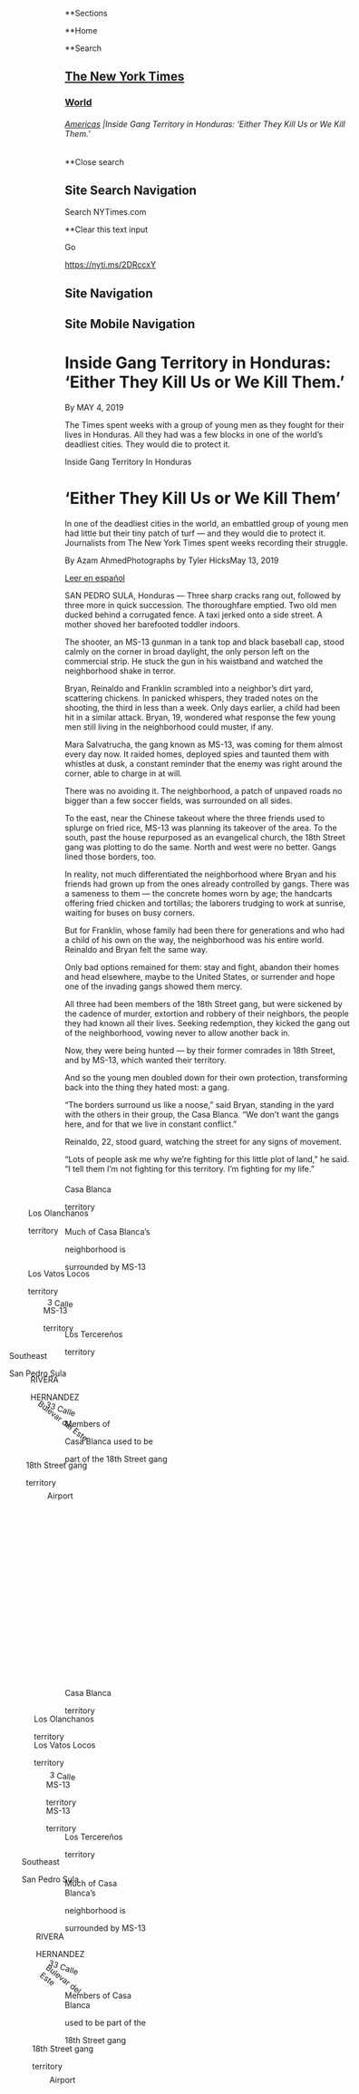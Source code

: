 <div id="suggestions" class="suggestions messenger nocontent robots-nocontent" style="display:none;">

<div class="message-bed">

<div class="message-container last-message-container">

<div class="message">

<span class="message-content"> **<span class="message-title">NYTimes.com
no longer supports Internet Explorer 9 or earlier. Please upgrade your
browser.</span> [LEARN MORE
»](http://www.nytimes.com/content/help/site/ie9-support.html)
</span>

</div>

</div>

</div>

</div>

<div id="shell" class="shell">

<div class="container">

<div class="quick-navigation button-group">

**<span class="button-text">Sections</span>

**<span class="button-text">Home</span>

**<span class="button-text">Search</span>

</div>

<div class="branding">

## [<span class="visually-hidden">The New York Times</span>](http://www.nytimes.com/)

### <span class="label-text"> [World](/section/world) </span>

</div>

<div class="story-meta">

###### <span class="kicker-label"> [Americas](/section/world/americas) </span> <span class="pipe">|</span>Inside Gang Territory in Honduras: ‘Either They Kill Us or We Kill Them.’

</div>

<div class="user-tools">

<div id="sharetools-masthead" class="sharetools theme-classic sharetools-masthead" data-aria-label="tools" data-role="group" data-shares="facebook,twitter,email,show-all,save" data-url="https://www.nytimes.com/interactive/2019/05/04/world/americas/honduras-gang-violence.html" data-title="Inside Gang Territory in Honduras: ‘Either They Kill Us or We Kill Them.’" data-author="By" data-media="https://static01.nyt.com/images/icons/t_logo_291_black.png" data-description="The Times spent weeks with a group of young men as they fought for their lives in Honduras. All they had was a few blocks in one of the world’s deadliest cities. They would die to protect it." data-publish-date="May 4, 2019">

<div class="ad sharetools-inline-article-ad hidden nocontent robots-nocontent">

</div>

</div>

<div class="user-tools-button-group button-group">

</div>

</div>

</div>

<div class="search-flyout-panel flyout-panel">

**<span class="visually-hidden">Close search</span>

## Site Search Navigation

<div class="control">

<div class="label-container visually-hidden">

Search NYTimes.com

</div>

<div class="field-container">

**<span id="clear-search-input" class="visually-hidden">Clear this text
input</span>

<div class="auto-suggest" style="display: none;">

</div>

Go

</div>

</div>

</div>

<div id="notification-modals" class="notification-modals">

</div>

<span class="story-short-url"><https://nyti.ms/2DRccxY></span>

## Site Navigation

## Site Mobile Navigation

<div id="page" class="page">

<div id="main" class="main" data-role="main">

<div class="story-meta">

# Inside Gang Territory in Honduras: ‘Either They Kill Us or We Kill Them.’

<div class="story-meta-footer interactive-meta-footer">

<div class="interactive-byline">

<span class="byline last-byline">By</span> MAY 4, 2019

</div>

<span class="summary-text">The Times spent weeks with a group of young
men as they fought for their lives in Honduras. All they had was a few
blocks in one of the world’s deadliest cities. They would die to protect
it.</span>

</div>

</div>

<div id="honduras-gang-violence" class="interactive-graphic">

<div class="rad-article" data-slug="04honduras-gangs">

<div class="g-topper" style="background-image: url(https://static01.nyt.com/images/2019/04/22/world/honduras/honduras-superJumbo.jpg);">

<div class="g-topper-meta">

<div class="g-topper-kicker balance-text">

Inside Gang Territory In Honduras

</div>

# ‘Either They Kill Us or We Kill Them’

</div>

</div>

<div class="g-cliff">

<div class="g-cliff-summary">

In one of the deadliest cities in the world, an embattled group of young
men had little but their tiny patch of turf — and they would die to
protect it. Journalists from The New York Times spent weeks recording
their struggle.

</div>

<div class="g-cliff-meta">

<span>By Azam Ahmed</span><span>Photographs by Tyler
Hicks</span><span>May 13, 2019</span>

</div>

<div class="g-cliff-line">

</div>

<div class="g-cliff-meta">

[Leer en
español](https://www.nytimes.com/es/2019/05/04/honduras-mara-salvatrucha-violencia/)

</div>

</div>

<div class="rad-story-body">

SAN PEDRO SULA, Honduras — Three sharp cracks rang out, followed by
three more in quick succession. The thoroughfare emptied. Two old men
ducked behind a corrugated fence. A taxi jerked onto a side street. A
mother shoved her barefooted toddler indoors.

The shooter, an MS-13 gunman in a tank top and black baseball cap, stood
calmly on the corner in broad daylight, the only person left on the
commercial strip. He stuck the gun in his waistband and watched the
neighborhood shake in terror.

Bryan, Reinaldo and Franklin scrambled into a neighbor’s dirt yard,
scattering chickens. In panicked whispers, they traded notes on the
shooting, the third in less than a week. Only days earlier, a child had
been hit in a similar attack. Bryan, 19, wondered what response the few
young men still living in the neighborhood could muster, if any.

Mara Salvatrucha, the gang known as MS-13, was coming for them almost
every day now. It raided homes, deployed spies and taunted them with
whistles at dusk, a constant reminder that the enemy was right around
the corner, able to charge in at will.

There was no avoiding it. The neighborhood, a patch of unpaved roads no
bigger than a few soccer fields, was surrounded on all sides.

To the east, near the Chinese takeout where the three friends used to
splurge on fried rice, MS-13 was planning its takeover of the area. To
the south, past the house repurposed as an evangelical church, the 18th
Street gang was plotting to do the same. North and west were no better.
Gangs lined those borders, too.

In reality, not much differentiated the neighborhood where Bryan and his
friends had grown up from the ones already controlled by gangs. There
was a sameness to them — the concrete homes worn by age; the handcarts
offering fried chicken and tortillas; the laborers trudging to work at
sunrise, waiting for buses on busy corners.

But for Franklin, whose family had been there for generations and who
had a child of his own on the way, the neighborhood was his entire
world. Reinaldo and Bryan felt the same way.

Only bad options remained for them: stay and fight, abandon their homes
and head elsewhere, maybe to the United States, or surrender and hope
one of the invading gangs showed them mercy.

All three had been members of the 18th Street gang, but were sickened by
the cadence of murder, extortion and robbery of their neighbors, the
people they had known all their lives. Seeking redemption, they kicked
the gang out of the neighborhood, vowing never to allow another back in.

Now, they were being hunted — by their former comrades in 18th Street,
and by MS-13, which wanted their territory.

And so the young men doubled down for their own protection, transforming
back into the thing they hated most: a gang.

“The borders surround us like a noose,” said Bryan, standing in the yard
with the others in their group, the Casa Blanca. “We don’t want the
gangs here, and for that we live in constant conflict.”

Reinaldo, 22, stood guard, watching the street for any signs of
movement.

“Lots of people ask me why we’re fighting for this little plot of land,”
he said. “I tell them I’m not fighting for this territory. I’m fighting
for my
life.”

<div id="interactive-honduras-gangs-map" class="rad-interactive full_bleed" data-id="100000006490671" data-slug="honduras-gangs-map">

<div class="rad-interactive-wrapper">

<div id="g-sps-gangs-box" class="ai2html ai2html-box-v5">

<div id="g-sps-gangs-1400" class="g-artboard" style="padding: 0 0 59% 0;" data-aspect-ratio="1.695" data-min-width="1070">

![](data:image/gif;base64,R0lGODlhCgAKAIAAAB8fHwAAACH5BAEAAAAALAAAAAAKAAoAAAIIhI+py+0PYysAOw==)

<div id="g-ai0-1" class="g-shadowed g-aiAbs g-aiPointText" style="top:8.0344%;margin-top:-19.4px;left:66.8108%;width:108px;">

Casa
Blanca

territory

</div>

<div id="g-ai0-2" class="g-shadowed g-aiAbs g-aiPointText" style="top:14.5768%;margin-top:-19.4px;left:38.9065%;margin-left:-64.5px;width:129px;">

Los
Olanchanos

territory

</div>

<div id="g-ai0-3" class="g-shadowed g-aiAbs g-aiPointText" style="top:23.8504%;margin-top:-29px;left:84.5751%;width:173px;">

Much of Casa Blanca’s

neighborhood is

surrounded by
MS-13

</div>

<div id="g-ai0-4" class="g-shadowed g-aiAbs g-aiPointText" style="top:27.5308%;margin-top:-19.4px;left:51.6591%;margin-left:-65px;width:130px;">

Los Vatos
Locos

territory

</div>

<div id="g-ai0-5" class="g-shadowed g-aiAbs g-aiPointText" style="transform: matrix(0.995,0.0996,-0.0996,0.995,0,0);transform-origin: 50% 55.7039409552987%;-webkit-transform: matrix(0.995,0.0996,-0.0996,0.995,0,0);-webkit-transform-origin: 50% 55.7039409552987%;-ms-transform: matrix(0.995,0.0996,-0.0996,0.995,0,0);-ms-transform-origin: 50% 55.7039409552987%;top:31.6908%;margin-top:-8.8px;left:44.9197%;margin-left:-31px;width:62px;">

3
Calle

</div>

<div id="g-ai0-6" class="g-shadowed g-aiAbs g-aiPointText" style="top:39.3952%;margin-top:-19.4px;left:43.031%;margin-left:-38px;width:76px;">

MS-13

territory

</div>

<div id="g-ai0-7" class="g-shadowed g-aiAbs g-aiPointText" style="top:41.2111%;margin-top:-19.4px;right:69.57%;width:123px;">

Los
Tercereños

territory

</div>

<div id="g-ai0-8" class="g-shadowed g-aiAbs g-aiPointText" style="top:48.23%;margin-top:-24.4px;left:8.0986%;margin-left:-98px;width:196px;">

Southeast

San Pedro
Sula

</div>

<div id="g-ai0-9" class="g-shadowed g-aiAbs g-aiPointText" style="top:56.9496%;margin-top:-19.4px;left:38.7499%;margin-left:-60.5px;width:121px;">

RIVERA

HERNANDEZ

</div>

<div id="g-ai0-10" class="g-shadowed g-aiAbs g-aiPointText" style="transform: matrix(0.9484,0.3172,-0.3172,0.9484,0,0);transform-origin: 50% 55.7039409552987%;-webkit-transform: matrix(0.9484,0.3172,-0.3172,0.9484,0,0);-webkit-transform-origin: 50% 55.7039409552987%;-ms-transform: matrix(0.9484,0.3172,-0.3172,0.9484,0,0);-ms-transform-origin: 50% 55.7039409552987%;top:63.8942%;margin-top:-8.8px;left:14.8866%;margin-left:-35px;width:70px;">

33
Calle

</div>

<div id="g-ai0-11" class="g-shadowed g-aiAbs g-aiPointText" style="transform: matrix(0.7916,0.611,-0.611,0.7916,0,0);transform-origin: 50% 55.7039409552987%;-webkit-transform: matrix(0.7916,0.611,-0.611,0.7916,0,0);-webkit-transform-origin: 50% 55.7039409552987%;-ms-transform: matrix(0.7916,0.611,-0.611,0.7916,0,0);-ms-transform-origin: 50% 55.7039409552987%;top:66.6787%;margin-top:-8.8px;left:29.5869%;margin-left:-58.5px;width:117px;">

Bulevar del
Este

</div>

<div id="g-ai0-12" class="g-shadowed g-aiAbs g-aiPointText" style="top:68.2813%;margin-top:-29px;left:68.8964%;width:211px;">

Members of

Casa Blanca <span class="g-cstyle0">used to be</span>

<span class="g-cstyle0">part of the </span>18th Street
gang

</div>

<div id="g-ai0-13" class="g-shadowed g-aiAbs g-aiPointText" style="top:70.1457%;margin-top:-19.4px;left:39.2608%;margin-left:-68.5px;width:137px;">

18th Street
gang

territory

</div>

<div id="g-ai0-14" class="g-shadowed g-aiAbs g-aiPointText" style="top:91.1339%;margin-top:-8.8px;left:81.8866%;margin-left:-31px;width:62px;">

Airport

</div>

</div>

<div id="g-sps-gangs-1050" class="g-artboard" style="padding: 0 0 59% 0;" data-aspect-ratio="1.695" data-min-width="800" data-max-width="1069">

![](data:image/gif;base64,R0lGODlhCgAKAIAAAB8fHwAAACH5BAEAAAAALAAAAAAKAAoAAAIIhI+py+0PYysAOw==)

<div id="g-ai1-1" class="g-shadowed g-aiAbs g-aiPointText" style="top:8.5952%;margin-top:-18.2px;left:66.3608%;width:102px;">

Casa
Blanca

territory

</div>

<div id="g-ai1-2" class="g-shadowed g-aiAbs g-aiPointText" style="top:11.9527%;margin-top:-16px;left:45.3626%;margin-left:-54.5px;width:109px;">

Los
Olanchanos

territory

</div>

<div id="g-ai1-3" class="g-shadowed g-aiAbs g-aiPointText" style="top:27.6105%;margin-top:-16px;left:50.9339%;margin-left:-54.5px;width:109px;">

Los Vatos
Locos

territory

</div>

<div id="g-ai1-4" class="g-shadowed g-aiAbs g-aiPointText" style="transform: matrix(0.995,0.0996,-0.0996,0.995,0,0);transform-origin: 50% 57.45269286754%;-webkit-transform: matrix(0.995,0.0996,-0.0996,0.995,0,0);-webkit-transform-origin: 50% 57.45269286754%;-ms-transform: matrix(0.995,0.0996,-0.0996,0.995,0,0);-ms-transform-origin: 50% 57.45269286754%;top:31.7529%;margin-top:-6.7px;left:44.2602%;margin-left:-27px;width:54px;">

3
Calle

</div>

<div id="g-ai1-5" class="g-shadowed g-aiAbs g-aiPointText" style="top:34.0673%;margin-top:-16px;left:81.9643%;margin-left:-33px;width:66px;">

MS-13

territory

</div>

<div id="g-ai1-6" class="g-shadowed g-aiAbs g-aiPointText" style="top:39.3942%;margin-top:-16px;left:42.3452%;margin-left:-33px;width:66px;">

MS-13

territory

</div>

<div id="g-ai1-7" class="g-shadowed g-aiAbs g-aiPointText" style="top:40.3627%;margin-top:-16px;right:70.2679%;width:104px;">

Los
Tercereños

territory

</div>

<div id="g-ai1-8" class="g-shadowed g-aiAbs g-aiPointText" style="top:48.1493%;margin-top:-18.3px;left:10.7176%;margin-left:-76px;width:152px;">

Southeast

San Pedro
Sula

</div>

<div id="g-ai1-9" class="g-shadowed g-aiAbs g-aiPointText" style="top:55.8268%;margin-top:-23.8px;left:68.837%;width:145px;">

Much of Casa Blanca’s

neighborhood is

surrounded by
MS-13

</div>

<div id="g-ai1-10" class="g-shadowed g-aiAbs g-aiPointText" style="top:56.989%;margin-top:-16px;left:38.0431%;margin-left:-51px;width:102px;">

RIVERA

HERNANDEZ

</div>

<div id="g-ai1-11" class="g-shadowed g-aiAbs g-aiPointText" style="transform: matrix(0.9484,0.3172,-0.3172,0.9484,0,0);transform-origin: 50% 57.45269286754%;-webkit-transform: matrix(0.9484,0.3172,-0.3172,0.9484,0,0);-webkit-transform-origin: 50% 57.45269286754%;-ms-transform: matrix(0.9484,0.3172,-0.3172,0.9484,0,0);-ms-transform-origin: 50% 57.45269286754%;top:63.8755%;margin-top:-6.7px;left:14.2125%;margin-left:-30px;width:60px;">

33
Calle

</div>

<div id="g-ai1-12" class="g-shadowed g-aiAbs g-aiPointText" style="transform: matrix(0.7916,0.611,-0.611,0.7916,0,0);transform-origin: 50% 57.45269286754%;-webkit-transform: matrix(0.7916,0.611,-0.611,0.7916,0,0);-webkit-transform-origin: 50% 57.45269286754%;-ms-transform: matrix(0.7916,0.611,-0.611,0.7916,0,0);-ms-transform-origin: 50% 57.45269286754%;top:66.6197%;margin-top:-6.7px;left:28.9208%;margin-left:-48.5px;width:97px;">

Bulevar del
Este

</div>

<div id="g-ai1-13" class="g-shadowed g-aiAbs g-aiPointText" style="top:69.7089%;margin-top:-23.8px;left:68.837%;width:159px;">

Members of Casa Blanca

used to be part of the

18th Street
gang

</div>

<div id="g-ai1-14" class="g-shadowed g-aiAbs g-aiPointText" style="top:70.2255%;margin-top:-16px;left:38.55%;margin-left:-57.5px;width:115px;">

18th Street
gang

territory

</div>

<div id="g-ai1-15" class="g-shadowed g-aiAbs g-aiPointText" style="top:91.1556%;margin-top:-6.7px;left:81.2228%;margin-left:-27px;width:54px;">

Airport

</div>

</div>

<div id="g-sps-gangs-700" class="g-artboard" style="padding: 0 0 71.2857% 0;" data-aspect-ratio="1.403" data-min-width="560" data-max-width="799">

![](data:image/gif;base64,R0lGODlhCgAKAIAAAB8fHwAAACH5BAEAAAAALAAAAAAKAAoAAAIIhI+py+0PYysAOw==)

<div id="g-ai2-1" class="g-shadowed g-aiAbs g-aiPointText" style="top:7.0169%;margin-top:-16px;left:70.4484%;width:92px;">

Casa
Blanca

territory

</div>

<div id="g-ai2-2" class="g-shadowed g-aiAbs g-aiPointText" style="top:14.3142%;margin-top:-14.4px;left:44.0158%;margin-left:-51px;width:102px;">

Los
Olanchanos

territory

</div>

<div id="g-ai2-3" class="g-shadowed g-aiAbs g-aiPointText" style="top:27.3402%;margin-top:-14.4px;left:52.6233%;margin-left:-51.5px;width:103px;">

Los Vatos
Locos

territory

</div>

<div id="g-ai2-4" class="g-shadowed g-aiAbs g-aiPointText" style="top:30.9474%;margin-top:-14.4px;left:90.1254%;margin-left:-31.5px;width:63px;">

MS-13

territory

</div>

<div id="g-ai2-5" class="g-shadowed g-aiAbs g-aiPointText" style="top:39.1639%;margin-top:-14.4px;left:40.4399%;margin-left:-31.5px;width:63px;">

MS-13

territory

</div>

<div id="g-ai2-6" class="g-shadowed g-aiAbs g-aiPointText" style="top:39.3643%;margin-top:-14.4px;right:71.2867%;width:98px;">

Los
Tercereños

territory

</div>

<div id="g-ai2-7" class="g-shadowed g-aiAbs g-aiPointText" style="top:55.236%;margin-top:-21.6px;left:70.4484%;width:135px;">

Much of Casa Blanca’s

neighborhood is

surrounded by
MS-13

</div>

<div id="g-ai2-8" class="g-shadowed g-aiAbs g-aiPointText" style="top:54.5947%;margin-top:-14.4px;left:30.0177%;margin-left:-63px;width:126px;">

Southeast

San Pedro
Sula

</div>

<div id="g-ai2-9" class="g-shadowed g-aiAbs g-aiPointText" style="transform: matrix(0.9484,0.3172,-0.3172,0.9484,0,0);transform-origin: 50% 57.45269286754%;-webkit-transform: matrix(0.9484,0.3172,-0.3172,0.9484,0,0);-webkit-transform-origin: 50% 57.45269286754%;-ms-transform: matrix(0.9484,0.3172,-0.3172,0.9484,0,0);-ms-transform-origin: 50% 57.45269286754%;top:63.4687%;margin-top:-6.7px;left:6.6539%;margin-left:-30px;width:60px;">

33
Calle

</div>

<div id="g-ai2-10" class="g-shadowed g-aiAbs g-aiPointText" style="top:69.2641%;margin-top:-21.6px;left:70.4484%;width:148px;">

Members of Casa Blanca

used to be part of the

18th Street
gang

</div>

<div id="g-ai2-11" class="g-shadowed g-aiAbs g-aiPointText" style="transform: matrix(0.7916,0.611,-0.611,0.7916,0,0);transform-origin: 50% 57.45269286754%;-webkit-transform: matrix(0.7916,0.611,-0.611,0.7916,0,0);-webkit-transform-origin: 50% 57.45269286754%;-ms-transform: matrix(0.7916,0.611,-0.611,0.7916,0,0);-ms-transform-origin: 50% 57.45269286754%;top:71.8856%;margin-top:-6.7px;left:25.3066%;margin-left:-48.5px;width:97px;">

Bulevar del
Este

</div>

<div id="g-ai2-12" class="g-shadowed g-aiAbs g-aiPointText" style="top:73.4324%;margin-top:-14.4px;left:49.7259%;margin-left:-54px;width:108px;">

18th Street
gang

territory

</div>

<div id="g-ai2-13" class="g-shadowed g-aiAbs g-aiPointText" style="top:90.5228%;margin-top:-6.7px;left:87.0724%;margin-left:-27px;width:54px;">

Airport

</div>

</div>

<div id="g-sps-gangs-460" class="g-artboard" style="padding: 0 0 100% 0;" data-aspect-ratio="1" data-min-width="180" data-max-width="559">

![](data:image/gif;base64,R0lGODlhCgAKAIAAAB8fHwAAACH5BAEAAAAALAAAAAAKAAoAAAIIhI+py+0PYysAOw==)

<div id="g-ai3-1" class="g-shadowed g-aiAbs g-aiPointText" style="top:7.8545%;margin-top:-17.1px;left:67.6087%;width:97px;">

Casa
Blanca

territory

</div>

<div id="g-ai3-2" class="g-shadowed g-aiAbs g-aiPointText" style="top:15.3104%;margin-top:-14.4px;left:21.926%;margin-left:-51px;width:102px;">

Los
Olanchanos

territory

</div>

<div id="g-ai3-3" class="g-shadowed g-aiAbs g-aiPointText" style="top:23.7886%;margin-top:-14.4px;left:92.2523%;margin-left:-31.5px;width:63px;">

MS-13

territory

</div>

<div id="g-ai3-4" class="g-shadowed g-aiAbs g-aiPointText" style="top:29.8756%;margin-top:-14.4px;left:46.5438%;margin-left:-51.5px;width:103px;">

Los Vatos
Locos

territory

</div>

<div id="g-ai3-5" class="g-shadowed g-aiAbs g-aiPointText" style="top:44.8756%;margin-top:-14.4px;left:33.1176%;margin-left:-31.5px;width:63px;">

MS-13

territory

</div>

<div id="g-ai3-6" class="g-shadowed g-aiAbs" style="top:46.9565%;right:82.0731%;width:16.5217%;">

Los
Tercereños

territory

</div>

<div id="g-ai3-7" class="g-shadowed g-aiAbs" style="top:50%;left:62.6087%;width:36.3043%;">

Much of Casa Blanca’s neighborhood is <span class="g-cstyle0">surrounded
by
MS-13</span>

</div>

<div id="g-ai3-8" class="g-shadowed g-aiAbs g-aiPointText" style="top:71.3973%;margin-top:-14.4px;left:33.8761%;margin-left:-54px;width:108px;">

18th Street
gang

territory

</div>

<div id="g-ai3-9" class="g-shadowed g-aiAbs g-aiPointText" style="transform: matrix(0.7916,0.611,-0.611,0.7916,0,0);transform-origin: 50% 58.0773023072372%;-webkit-transform: matrix(0.7916,0.611,-0.611,0.7916,0,0);-webkit-transform-origin: 50% 58.0773023072372%;-ms-transform: matrix(0.7916,0.611,-0.611,0.7916,0,0);-ms-transform-origin: 50% 58.0773023072372%;top:75.2587%;margin-top:-6.2px;left:11.7217%;margin-left:-45px;width:90px;">

Bulevar del
Este

</div>

<div id="g-ai3-10" class="g-shadowed g-aiAbs" style="top:70.4348%;left:62.6087%;width:36.3043%;">

<span class="g-cstyle1">Members of Casa Blanca </span>used to be part of
the <span class="g-cstyle2">18th Street
gang</span>

</div>

<div id="g-ai3-11" class="g-shadowed g-aiAbs g-aiPointText" style="top:91.5402%;margin-top:-13.1px;left:32.3879%;margin-left:-42.5px;width:85px;">

San Pedro

Sula

</div>

</div>

</div>

By Derek Watkins | Sources: Times reporting and the Asociación para una
Sociedad más Justa, a local nonprofit organization.

Some of the boundaries shown here are imprecise, and uncolored parts of
the map show areas where gang control is unclear.

</div>

</div>

From 2018 through early 2019, The New York Times followed the young men
of Casa Blanca in this tiny corner of San Pedro Sula, Honduras, one of
the deadliest cities in the world, and witnessed firsthand as they tried
to keep the gangs at
bay.

<div id="interactive-honduras-locator" class="rad-interactive large" data-id="100000006492616" data-slug="honduras-locator">

<div class="rad-interactive-wrapper">

<div id="g-honduras-locator-box" class="ai2html ai2html-box-v5">

<div id="g-honduras-locator-630" class="g-artboard" style="padding: 0 0 60% 0;" data-aspect-ratio="1.667" data-min-width="500">

![](data:image/gif;base64,R0lGODlhCgAKAIAAAB8fHwAAACH5BAEAAAAALAAAAAAKAAoAAAIIhI+py+0PYysAOw==)

<div id="g-ai0-1" class="g-630 g-aiAbs g-aiPointText" style="top:8.3918%;margin-top:-8.7px;left:70.6763%;margin-left:-54px;width:108px;">

Caribbean
Sea

</div>

<div id="g-ai0-2" class="g-630 g-aiAbs g-aiPointText" style="top:28.5045%;margin-top:-8.7px;left:11.1895%;margin-left:-48.5px;width:97px;">

GUATEMALA

</div>

<div id="g-ai0-3" class="g-630 g-aiAbs g-aiPointText" style="top:31.9438%;margin-top:-8.7px;left:27.8447%;width:122px;">

San Pedro
Sula

</div>

<div id="g-ai0-4" class="g-630 g-aiAbs g-aiPointText" style="top:46.2394%;margin-top:-8.8px;left:50.2745%;margin-left:-52px;width:104px;">

HONDURAS

</div>

<div id="g-ai0-5" class="g-630 g-aiAbs g-aiPointText" style="top:59.7214%;margin-top:-8.7px;right:62.0334%;width:87px;">

Tegucigalpa

</div>

<div id="g-ai0-6" class="g-630 g-aiAbs g-aiPointText" style="top:72.9489%;margin-top:-8.7px;left:16.6042%;margin-left:-53px;width:106px;">

EL
SALVADOR

</div>

<div id="g-ai0-7" class="g-630 g-aiAbs g-aiPointText" style="top:76.6526%;margin-top:-8.7px;left:67.3658%;margin-left:-47px;width:94px;">

NICARAGUA

</div>

<div id="g-ai0-8" class="g-630 g-aiAbs g-aiPointText" style="top:94.1061%;margin-top:-8.7px;left:19.9501%;margin-left:-51.5px;width:103px;">

Pacific
Ocean

</div>

</div>

<div id="g-honduras-locator-450" class="g-artboard" style="padding: 0 0 60% 0;" data-aspect-ratio="1.667" data-min-width="180" data-max-width="499">

![](data:image/gif;base64,R0lGODlhCgAKAIAAAB8fHwAAACH5BAEAAAAALAAAAAAKAAoAAAIIhI+py+0PYysAOw==)

<div id="g-ai1-1" class="g-450 g-aiAbs g-aiPointText" style="top:8.6143%;margin-top:-12.3px;left:80.7072%;margin-left:-36.5px;width:73px;">

Caribbean

Sea

</div>

<div id="g-ai1-2" class="g-450 g-aiAbs g-aiPointText" style="top:28.2255%;margin-top:-6.2px;left:2.0317%;width:85px;">

GUATEMALA

</div>

<div id="g-ai1-3" class="g-450 g-aiAbs g-aiPointText" style="top:31.5609%;margin-top:-6.2px;left:27.7335%;width:109px;">

San Pedro
Sula

</div>

<div id="g-ai1-4" class="g-450 g-aiAbs g-aiPointText" style="top:47.4988%;margin-top:-6.2px;left:47.174%;margin-left:-46.5px;width:93px;">

HONDURAS

</div>

<div id="g-ai1-5" class="g-450 g-aiAbs g-aiPointText" style="top:59.3367%;margin-top:-6.2px;right:61.3737%;width:77px;">

Tegucigalpa

</div>

<div id="g-ai1-6" class="g-450 g-aiAbs g-aiPointText" style="top:72.2996%;margin-top:-6.2px;left:5.8728%;width:93px;">

EL
SALVADOR

</div>

<div id="g-ai1-7" class="g-450 g-aiAbs g-aiPointText" style="top:78.5959%;margin-top:-6.2px;left:68.4913%;margin-left:-41.5px;width:83px;">

NICARAGUA

</div>

<div id="g-ai1-8" class="g-450 g-aiAbs g-aiPointText" style="top:92.6883%;margin-top:-12.3px;left:15.719%;margin-left:-28px;width:56px;">

Pacific

Ocean

</div>

</div>

</div>

</div>

</div>

Shootouts, armed raids and last-minute pleas to stop the bloodshed
formed the central threads of their stories. MS-13 wanted the
neighborhood to sell drugs. The other gangs wanted it to extort and
steal. But the members of Casa Blanca had promised never to let their
neighborhood fall prey to that again. And they would die for it, if they
had to.

Almost no one was trying to stop the coming war — not the police, not
the government, not even the young men themselves. The only person
working to prevent it was a part-time pastor who had no church of his
own and bounced around the neighborhood in a beat-up yellow hatchback,
risking his life to calm the warring factions.

“I’m not in favor of any gang,” said the pastor, Daniel Pacheco, rushing
to the Casa Blanca members after the shooting. “I’m in favor of life.”

The struggle to protect the neighborhood — roughly four blocks of
single-story houses, overgrown lots and a few stores selling chips and
soda — encapsulates the inescapable violence that entraps and expels
millions of people across Latin America.

Since the turn of this century, more than 2.5 million people have been
killed in the homicide crisis gripping Latin America and the Caribbean,
according to the Igarapé Institute, a research group that tracks
violence worldwide.

The region accounts for just 8 percent of the global population, yet 38
percent of the world’s murders. It has 17 of the 20 deadliest nations on
earth.

And in just seven Latin American countries — Brazil, Colombia, Honduras,
El Salvador, Guatemala, Mexico and Venezuela — violence has killed more
people than the wars in Afghanistan, Iraq, Syria and Yemen
combined.

<div id="interactive-latam-crime-chart" class="rad-interactive full_bleed" data-id="100000006490119" data-slug="latam-crime-chart">

<div class="rad-interactive-wrapper">

## Most of the world’s most dangerous cities are in Latin America

<div id="g-latam_chart1-box" class="ai2html ai2html-box-v5">

<div id="g-latam_chart1-1050" class="g-artboard" style="width:1043px; height:342px;" data-aspect-ratio="3.05" data-min-width="1043">

![](data:image/gif;base64,R0lGODlhCgAKAIAAAB8fHwAAACH5BAEAAAAALAAAAAAKAAoAAAIIhI+py+0PYysAOw==)

<div id="g-ai0-1" class="g-labels g-aiAbs g-aiPointText" style="top:5.4982%;margin-top:-8.8px;left:35.3917%;width:114px;">

Latin
America

</div>

<div id="g-ai0-2" class="g-labels g-aiAbs g-aiPointText" style="top:5.4982%;margin-top:-8.8px;left:47.8944%;width:61px;">

Africa

</div>

<div id="g-ai0-3" class="g-labels g-aiAbs g-aiPointText" style="top:5.4982%;margin-top:-8.8px;left:55.2382%;width:50px;">

U.S.

</div>

<div id="g-ai0-4" class="g-labels g-aiAbs g-aiPointText" style="top:5.4982%;margin-top:-8.8px;left:61.3744%;width:60px;">

Other

</div>

<div id="g-ai0-5" class="g-axis g-aiAbs g-aiPointText" style="top:17.1886%;margin-top:-8.8px;left:15.2636%;width:118px;">

Safer
cities

</div>

<div id="g-ai0-6" class="g-axis g-aiAbs g-aiPointText" style="top:17.1886%;margin-top:-8.8px;left:71.3518%;width:160px;">

MORE
DANGEROUS

</div>

<div id="g-ai0-7" class="g-labels g-aiAbs g-aiPointText" style="transform: matrix(1,-0.0062,0.0062,1,0,0);transform-origin: 50% 52.892696224523%;-webkit-transform: matrix(1,-0.0062,0.0062,1,0,0);-webkit-transform-origin: 50% 52.892696224523%;-ms-transform: matrix(1,-0.0062,0.0062,1,0,0);-ms-transform-origin: 50% 52.892696224523%;top:33.709%;margin-top:-17.3px;left:44.1931%;margin-left:-52.5px;width:105px;">

Nova
Iguaçu,

Brazil

</div>

<div id="g-ai0-8" class="g-labels g-aiAbs g-aiPointText" style="top:33.7091%;margin-top:-17.3px;left:52.7201%;margin-left:-37.5px;width:75px;">

Cancún,

Mexico

</div>

<div id="g-ai0-9" class="g-labels g-aiAbs g-aiPointText" style="top:33.6981%;margin-top:-17.2px;left:64.6095%;margin-left:-63.5px;width:127px;">

San Pedro
Sula,

Honduras

</div>

<div id="g-ai0-10" class="g-labels g-aiAbs g-aiPointText" style="top:33.709%;margin-top:-17.3px;left:31.1758%;margin-left:-41px;width:82px;">

Kingston,

Jamaica

</div>

<div id="g-ai0-11" class="g-labels g-aiAbs g-aiPointText" style="top:36.1945%;margin-top:-8.8px;left:95.0635%;margin-left:-52.5px;width:105px;">

San
Salvador

</div>

<div id="g-ai0-12" class="g-labels g-aiAbs g-aiPointText" style="top:36.1945%;margin-top:-8.8px;left:3.0888%;width:69px;">

London

</div>

<div id="g-ai0-13" class="g-labels g-aiAbs g-aiPointText" style="top:36.1944%;margin-top:-8.8px;left:12.0272%;width:97px;">

Los
Angeles

</div>

<div id="g-ai0-14" class="g-labels g-aiAbs g-aiPointText" style="top:47.8903%;margin-top:-8.8px;left:-0.0019%;width:54px;">

Paris

</div>

<div id="g-ai0-15" class="g-labels g-aiAbs g-aiPointText" style="top:54.3231%;margin-top:-8.8px;left:-0.0019%;width:59px;">

Tokyo

</div>

<div id="g-ai0-16" class="g-labels g-aiAbs g-aiPointText" style="top:65.4342%;margin-top:-8.8px;left:-0.0019%;width:72px;">

Istanbul

</div>

<div id="g-ai0-17" class="g-labels g-aiAbs g-aiPointText" style="top:71.136%;margin-top:-17.3px;left:76.8471%;margin-left:-45.5px;width:91px;">

Los
Cabos,

Mexico

</div>

<div id="g-ai0-18" class="g-labels g-aiAbs g-aiPointText" style="top:71.136%;margin-top:-17.3px;left:85.1151%;margin-left:-36.5px;width:73px;">

Tijuana,

Mexico

</div>

<div id="g-ai0-19" class="g-labels g-aiAbs g-aiPointText" style="top:71.136%;margin-top:-17.3px;left:19.3867%;margin-left:-41px;width:82px;">

Bogotá,

Colombia

</div>

<div id="g-ai0-20" class="g-labels g-aiAbs g-aiPointText" style="transform: matrix(1,0.0027,-0.0067,1,0,0);transform-origin: 50% 55.6914184081814%;-webkit-transform: matrix(1,0.0027,-0.0067,1,0,0);-webkit-transform-origin: 50% 55.6914184081814%;-ms-transform: matrix(1,0.0027,-0.0067,1,0,0);-ms-transform-origin: 50% 55.6914184081814%;top:73.6214%;margin-top:-8.8px;left:49.1849%;width:77px;">

St.
Louis

</div>

<div id="g-ai0-21" class="g-labels g-aiAbs g-aiPointText" style="top:73.6213%;margin-top:-8.8px;left:5.6572%;width:74px;">

Moscow

</div>

<div id="g-ai0-22" class="g-labels g-aiAbs g-aiPointText" style="top:73.6213%;margin-top:-8.8px;left:34.6387%;width:102px;">

New
Orleans

</div>

<div id="g-ai0-23" class="g-labels g-aiAbs g-aiPointText" style="top:89.259%;margin-top:-8.3px;left:6.3758%;width:30px;">

0

</div>

<div id="g-ai0-24" class="g-labels g-aiAbs g-aiPointText" style="top:89.259%;margin-top:-8.3px;left:14.2027%;margin-left:-54.5px;width:109px;">

<span class="g-cstyle0">6.2</span> global
avg.

</div>

<div id="g-ai0-25" class="g-labels g-aiAbs g-aiPointText" style="top:89.259%;margin-top:-8.3px;left:21.1803%;margin-left:-19px;width:38px;">

20

</div>

<div id="g-ai0-26" class="g-labels g-aiAbs g-aiPointText" style="top:89.259%;margin-top:-8.3px;left:35.6948%;margin-left:-19px;width:38px;">

40

</div>

<div id="g-ai0-27" class="g-labels g-aiAbs g-aiPointText" style="top:89.259%;margin-top:-8.3px;left:50.2094%;margin-left:-19px;width:38px;">

60

</div>

<div id="g-ai0-28" class="g-labels g-aiAbs g-aiPointText" style="top:89.259%;margin-top:-8.3px;left:64.7238%;margin-left:-19px;width:38px;">

80

</div>

<div id="g-ai0-29" class="g-labels g-aiAbs g-aiPointText" style="top:89.259%;margin-top:-8.3px;left:79.2393%;margin-left:-23px;width:46px;">

100

</div>

<div id="g-ai0-30" class="g-labels g-aiAbs g-aiPointText" style="top:89.259%;margin-top:-8.3px;left:93.7537%;margin-left:-23px;width:46px;">

120

</div>

<div id="g-ai0-31" class="g-labels g-aiAbs g-aiPointText" style="top:93.2749%;left:6.3758%;width:254px;">

Average homicide rate per 100k
people

</div>

</div>

<div id="g-latam_chart1-720" class="g-artboard" style="width:720px; height:300px;" data-aspect-ratio="2.4" data-min-width="720" data-max-width="1042">

![](data:image/gif;base64,R0lGODlhCgAKAIAAAB8fHwAAACH5BAEAAAAALAAAAAAKAAoAAAIIhI+py+0PYysAOw==)

<div id="g-ai1-1" class="g-labels g-aiAbs g-aiPointText" style="top:8.2681%;margin-top:-8.8px;left:28.2132%;width:114px;">

Latin
America

</div>

<div id="g-ai1-2" class="g-labels g-aiAbs g-aiPointText" style="top:8.2681%;margin-top:-8.8px;left:47.4358%;width:61px;">

Africa

</div>

<div id="g-ai1-3" class="g-labels g-aiAbs g-aiPointText" style="top:8.2681%;margin-top:-8.8px;left:58.7687%;width:50px;">

U.S.

</div>

<div id="g-ai1-4" class="g-labels g-aiAbs g-aiPointText" style="top:8.2681%;margin-top:-8.8px;left:67.3798%;width:60px;">

Other

</div>

<div id="g-ai1-5" class="g-axis g-aiAbs g-aiPointText" style="top:20.2616%;margin-top:-8.8px;left:14.2638%;width:118px;">

Safer
cities

</div>

<div id="g-ai1-6" class="g-axis g-aiAbs g-aiPointText" style="top:20.2616%;margin-top:-8.8px;left:69.1249%;width:160px;">

MORE
DANGEROUS

</div>

<div id="g-ai1-7" class="g-labels g-aiAbs g-aiPointText" style="transform: matrix(1,-0.0007,0.0045,1,0,0);transform-origin: 50% 53.2793710268851%;-webkit-transform: matrix(1,-0.0007,0.0045,1,0,0);-webkit-transform-origin: 50% 53.2793710268851%;-ms-transform: matrix(1,-0.0007,0.0045,1,0,0);-ms-transform-origin: 50% 53.2793710268851%;top:35.7489%;margin-top:-15.2px;left:53.2094%;margin-left:-33.5px;width:67px;">

Cancún,

Mexico

</div>

<div id="g-ai1-8" class="g-labels g-aiAbs g-aiPointText" style="top:35.7489%;margin-top:-15.2px;left:32.3155%;margin-left:-37px;width:74px;">

Kingston,

Jamaica

</div>

<div id="g-ai1-9" class="g-labels g-aiAbs g-aiPointText" style="top:35.7381%;margin-top:-15.2px;left:65.6033%;margin-left:-56.5px;width:113px;">

San Pedro
Sula,

Honduras

</div>

<div id="g-ai1-10" class="g-labels g-aiAbs g-aiPointText" style="top:38.249%;margin-top:-7.7px;left:94.5939%;margin-left:-47px;width:94px;">

San
Salvador

</div>

<div id="g-ai1-11" class="g-labels g-aiAbs g-aiPointText" style="top:38.2489%;margin-top:-7.7px;left:2.9861%;width:63px;">

London

</div>

<div id="g-ai1-12" class="g-labels g-aiAbs g-aiPointText" style="top:38.2489%;margin-top:-7.7px;left:13.0912%;width:87px;">

Los
Angeles

</div>

<div id="g-ai1-13" class="g-labels g-aiAbs g-aiPointText" style="top:47.5823%;margin-top:-7.7px;left:0.3472%;width:49px;">

Paris

</div>

<div id="g-ai1-14" class="g-labels g-aiAbs g-aiPointText" style="top:51.9156%;margin-top:-7.7px;left:0.3472%;width:54px;">

Tokyo

</div>

<div id="g-ai1-15" class="g-labels g-aiAbs g-aiPointText" style="top:60.5823%;margin-top:-7.7px;left:0.3472%;width:66px;">

Istanbul

</div>

<div id="g-ai1-16" class="g-labels g-aiAbs g-aiPointText" style="top:66.4157%;margin-top:-15.2px;left:76.9587%;margin-left:-41px;width:82px;">

Los
Cabos,

Mexico

</div>

<div id="g-ai1-17" class="g-labels g-aiAbs g-aiPointText" style="top:66.4157%;margin-top:-15.2px;left:85.1531%;margin-left:-33px;width:66px;">

Tijuana,

Mexico

</div>

<div id="g-ai1-18" class="g-labels g-aiAbs g-aiPointText" style="top:66.4155%;margin-top:-15.2px;left:20.9293%;margin-left:-37px;width:74px;">

Bogotá,

Colombia

</div>

<div id="g-ai1-19" class="g-labels g-aiAbs g-aiPointText" style="transform: matrix(1,0.0027,-0.0067,1,0,0);transform-origin: 50% 56.4542560902587%;-webkit-transform: matrix(1,0.0027,-0.0067,1,0,0);-webkit-transform-origin: 50% 56.4542560902587%;-ms-transform: matrix(1,0.0027,-0.0067,1,0,0);-ms-transform-origin: 50% 56.4542560902587%;top:68.5823%;margin-top:-7.7px;left:49.0606%;width:70px;">

St.
Louis

</div>

<div id="g-ai1-20" class="g-labels g-aiAbs g-aiPointText" style="top:68.9156%;margin-top:-7.7px;left:5.3706%;width:67px;">

Moscow

</div>

<div id="g-ai1-21" class="g-labels g-aiAbs g-aiPointText" style="top:68.9156%;margin-top:-7.7px;left:33.3665%;width:91px;">

New
Orleans

</div>

<div id="g-ai1-22" class="g-axis g-aiAbs g-aiPointText" style="top:86.9157%;margin-top:-7.7px;left:16.1319%;margin-left:-51.5px;width:103px;">

<span class="g-cstyle0">6.2</span> global
avg.

</div>

<div id="g-ai1-23" class="g-axis g-aiAbs g-aiPointText" style="top:86.9155%;margin-top:-7.7px;right:91.6348%;width:29px;">

0

</div>

<div id="g-ai1-24" class="g-axis g-aiAbs g-aiPointText" style="top:86.9155%;margin-top:-7.7px;left:36.1656%;margin-left:-18.5px;width:37px;">

40

</div>

<div id="g-ai1-25" class="g-axis g-aiAbs g-aiPointText" style="top:86.9155%;margin-top:-7.7px;left:50.4682%;margin-left:-18.5px;width:37px;">

60

</div>

<div id="g-ai1-26" class="g-axis g-aiAbs g-aiPointText" style="top:86.9155%;margin-top:-7.7px;left:64.7708%;margin-left:-18.5px;width:37px;">

80

</div>

<div id="g-ai1-27" class="g-axis g-aiAbs g-aiPointText" style="top:86.9155%;margin-top:-7.7px;left:79.5596%;margin-left:-22px;width:44px;">

100

</div>

<div id="g-ai1-28" class="g-axis g-aiAbs g-aiPointText" style="top:86.9155%;margin-top:-7.7px;left:93.8622%;margin-left:-22px;width:44px;">

120

</div>

<div id="g-ai1-29" class="g-labels g-aiAbs g-aiPointText" style="top:91.6667%;left:7.3929%;width:238px;">

Average homicide rate per 100k
people

</div>

</div>

<div id="g-latam_chart1-300" class="g-artboard" style="width:300px; height:1547px;" data-aspect-ratio="0.194" data-min-width="300" data-max-width="719">

![](data:image/gif;base64,R0lGODlhCgAKAIAAAB8fHwAAACH5BAEAAAAALAAAAAAKAAoAAAIIhI+py+0PYysAOw==)

<div id="g-ai2-1" class="g-labels g-aiAbs g-aiPointText" style="bottom:98.4636%;left:5.584%;width:114px;">

Latin
America

</div>

<div id="g-ai2-2" class="g-labels g-aiAbs g-aiPointText" style="bottom:98.4636%;left:44.7839%;width:61px;">

Africa

</div>

<div id="g-ai2-3" class="g-labels g-aiAbs g-aiPointText" style="bottom:98.4636%;left:67.5983%;width:50px;">

U.S.

</div>

<div id="g-ai2-4" class="g-labels g-aiAbs g-aiPointText" style="bottom:98.4636%;left:84.0938%;width:60px;">

Other

</div>

<div id="g-ai2-5" class="g-labels g-aiAbs g-aiPointText" style="bottom:93.9446%;left:50.1875%;margin-left:-28px;width:56px;">

Tokyo

</div>

<div id="g-ai2-6" class="g-axis g-aiAbs g-aiPointText" style="top:5.9953%;margin-top:-7.7px;right:92.3597%;width:29px;">

0

</div>

<div id="g-ai2-7" class="g-labels g-aiAbs g-aiPointText" style="bottom:93.0771%;left:57.8333%;width:51px;">

Paris

</div>

<div id="g-ai2-8" class="g-labels g-aiAbs g-aiPointText" style="bottom:92.9399%;right:62.18%;width:66px;">

London

</div>

<div id="g-ai2-9" class="g-labels g-aiAbs g-aiPointText" style="bottom:92.0832%;left:62.5%;width:69px;">

Istanbul

</div>

<div id="g-ai2-10" class="g-labels g-aiAbs g-aiPointText" style="bottom:90.5616%;right:57.5234%;width:77px;">

New
York

</div>

<div id="g-ai2-11" class="g-labels g-aiAbs g-aiPointText" style="bottom:90.5215%;left:61.1667%;width:71px;">

Moscow

</div>

<div id="g-ai2-12" class="g-axis g-aiAbs" style="top:10.2133%;left:4.0023%;width:31.3333%;">

6.2

global
average

</div>

<div id="g-ai2-13" class="g-axis g-aiAbs" style="top:11.3769%;right:3.4337%;width:37%;">

MORE

DANGEROUS

cities

</div>

<div id="g-ai2-14" class="g-axis g-aiAbs g-aiPointText" style="top:13.6229%;margin-top:-7.7px;right:90.9977%;width:37px;">

10

</div>

<div id="g-ai2-15" class="g-labels g-aiAbs g-aiPointText" style="bottom:85.5333%;left:29.5199%;width:92px;">

Los
Angeles

</div>

<div id="g-ai2-16" class="g-labels g-aiAbs g-aiPointText" style="bottom:79.8868%;left:58.8532%;width:127px;">

Bogotá,
Colombia

</div>

<div id="g-ai2-17" class="g-axis g-aiAbs g-aiPointText" style="top:21.2506%;margin-top:-7.7px;right:90.9977%;width:37px;">

20

</div>

<div id="g-ai2-18" class="g-labels g-aiAbs g-aiPointText" style="top:22.0427%;left:4.0026%;width:137px;">

Average homicide

rate per 100k
people

</div>

<div id="g-ai2-19" class="g-axis g-aiAbs g-aiPointText" style="top:28.8783%;margin-top:-7.7px;right:90.9977%;width:37px;">

30

</div>

<div id="g-ai2-20" class="g-labels g-aiAbs g-aiPointText" style="bottom:67.5464%;left:59.1865%;width:130px;">

Kingston,
Jamaica

</div>

<div id="g-ai2-21" class="g-axis g-aiAbs g-aiPointText" style="top:36.5059%;margin-top:-7.7px;right:90.9977%;width:37px;">

40

</div>

<div id="g-ai2-22" class="g-labels g-aiAbs g-aiPointText" style="bottom:59.8902%;left:58.1865%;width:97px;">

New
Orleans

</div>

<div id="g-ai2-23" class="g-axis g-aiAbs g-aiPointText" style="top:44.1336%;margin-top:-7.7px;right:90.9977%;width:37px;">

50

</div>

<div id="g-ai2-24" class="g-labels g-aiAbs g-aiPointText" style="transform: matrix(1,-0.0062,0.0062,1,0,0);transform-origin: 50% 52.9127732502738%;-webkit-transform: matrix(1,-0.0062,0.0062,1,0,0);-webkit-transform-origin: 50% 52.9127732502738%;-ms-transform: matrix(1,-0.0062,0.0062,1,0,0);-ms-transform-origin: 50% 52.9127732502738%;bottom:52.9709%;left:64.1087%;width:99px;">

Nova
Iguaçu,

Brazil

</div>

<div id="g-ai2-25" class="g-labels g-aiAbs g-aiPointText" style="bottom:52.8654%;right:65.0726%;width:80px;">

Baltimore

</div>

<div id="g-ai2-26" class="g-axis g-aiAbs g-aiPointText" style="top:51.7613%;margin-top:-7.7px;right:90.9977%;width:37px;">

60

</div>

<div id="g-ai2-27" class="g-labels g-aiAbs g-aiPointText" style="transform: matrix(1,0.0043,-0.0043,1,0,0);transform-origin: 50% 55.7037820976996%;-webkit-transform: matrix(1,0.0043,-0.0043,1,0,0);-webkit-transform-origin: 50% 55.7037820976996%;-ms-transform: matrix(1,0.0043,-0.0043,1,0,0);-ms-transform-origin: 50% 55.7037820976996%;bottom:45.812%;right:69.3525%;width:73px;">

St.
Louis

</div>

<div id="g-ai2-28" class="g-labels g-aiAbs g-aiPointText" style="bottom:45.6913%;left:67.8532%;width:86px;">

Cape
Town

</div>

<div id="g-ai2-29" class="g-labels g-aiAbs g-aiPointText" style="transform: matrix(1,-0.0012,0.0029,1,0,0);transform-origin: 50% 55.7040998217469%;-webkit-transform: matrix(1,-0.0012,0.0029,1,0,0);-webkit-transform-origin: 50% 55.7040998217469%;-ms-transform: matrix(1,-0.0012,0.0029,1,0,0);-ms-transform-origin: 50% 55.7040998217469%;bottom:43.4552%;left:66.1992%;width:117px;">

Cancún,
Mexico

</div>

<div id="g-ai2-30" class="g-axis g-aiAbs g-aiPointText" style="top:59.4536%;margin-top:-7.7px;right:90.9977%;width:37px;">

70

</div>

<div id="g-ai2-31" class="g-labels g-aiAbs g-aiPointText" style="bottom:31.4023%;left:79.2637%;margin-left:-60px;width:120px;">

San Pedro
Sula,

Honduras

</div>

<div id="g-ai2-32" class="g-axis g-aiAbs g-aiPointText" style="top:67.0812%;margin-top:-7.7px;right:90.9977%;width:37px;">

80

</div>

<div id="g-ai2-33" class="g-axis g-aiAbs g-aiPointText" style="top:74.7089%;margin-top:-7.7px;right:90.9977%;width:37px;">

90

</div>

<div id="g-ai2-34" class="g-labels g-aiAbs g-aiPointText" style="bottom:19.667%;left:59.6449%;width:132px;">

Los Cabos,
Mexico

</div>

<div id="g-ai2-35" class="g-axis g-aiAbs g-aiPointText" style="top:82.3366%;margin-top:-7.7px;right:91.1344%;width:44px;">

100

</div>

<div id="g-ai2-36" class="g-labels g-aiAbs g-aiPointText" style="bottom:10.9132%;left:59.6449%;width:115px;">

Tijuana,
Mexico

</div>

<div id="g-ai2-37" class="g-axis g-aiAbs g-aiPointText" style="top:89.9643%;margin-top:-7.7px;right:91.1344%;width:44px;">

110

</div>

<div id="g-ai2-38" class="g-axis g-aiAbs g-aiPointText" style="top:97.5919%;margin-top:-7.7px;right:91.1344%;width:44px;">

120

</div>

<div id="g-ai2-39" class="g-labels g-aiAbs g-aiPointText" style="bottom:0.4322%;left:59.6449%;width:100px;">

San Salvador

</div>

</div>

</div>

By Allison McCann

Source: Igarapé Institute and the United Nations Office on Drugs and
Crime. Cities include the 50 highest homicide rates in the world and a
group of prominent others for comparison, all with populations of at
least 250,000. Average homicide rates are from 2016-2018 or the latest
data available.

</div>

</div>

The violence is all the more striking because the civil wars and
military dictatorships that once seized Latin America have almost all
ended — decades ago, in many cases. Most of the region has trudged,
often very successfully, along the prescribed path to democracy. Yet the
killings continue at a staggering rate.

They come in many forms: state-sanctioned deaths by overzealous armed
forces; the murder of women in domestic disputes, a consequence of
pervasive gender inequality; the ceaseless exchange of drugs and guns
with the United States.

Underpinning nearly every killing is a climate of impunity that, in some
countries, leaves more than 95 percent of homicides unsolved. And the
state is a guarantor of the phenomenon — governments hollowed out by
corruption are either incapable or unwilling to apply the rule of law,
enabling criminal networks to dictate the lives of millions.

For the masses fleeing violence and poverty in Central America, the
United States is both a cause and solution — the author of countless
woes and a chance to escape them.

Frustrated with the stream of migrants treading north, President Trump
has vowed to cut aid to the most violent Central American nations,
threatening hundreds of millions of dollars meant to address the roots
of the exodus.

But the surviving members of Casa Blanca, who once numbered in the
dozens, do not want to flee, like tens of thousands of their countrymen
have. They say they have jobs to keep, children to feed, families,
neighbors and loved ones to protect.

“There is only one way for this to end,” said Reinaldo. “Either they
kill us or we kill them.”

#### ‘The Next Time, They Will Kill Me’

The men entered without a word, pushing through the thin curtain hanging
over Fanny’s front door with the barrels of their AK-47s.

She let out a stifled yelp as they spread through the house, their
assault rifles shouldered. After the shooting the day before, the MS-13
gunman had watched Bryan, Reinaldo and Franklin race into Fanny’s
backyard, one of the few places they felt safe.

Now it was night, and Fanny was alone. The men did a final sweep for
Casa Blanca members, then left as suddenly as they had entered. The
message was more terrifying for its silence: They could come and go as
they pleased.

A single mother of three, Fanny was a surrogate mother to the Casa
Blanca members. She had known them since childhood; they had defended
her son from bullies in grade school. As they grew up, her house became
a refuge, a place to escape broken homes.

And now, for her closeness with the young men, she had fallen into the
cross hairs of MS-13. Shaking with fear, she called her cousin, Pastor
Pacheco.

“The next time, they will kill me, I know it,” she told him.

Fanny drew respect in the few blocks controlled by Casa Blanca, but she
had no sway beyond the neighborhood, which was where the pastor came in.
He knew the leaders of all the gangs.

He had a slight paunch and a wide face that permanently lingered on the
verge of a smile. An evangelical minister, he delivered Sunday sermons
outdoors in the stifling heat and worked construction to make ends meet.

Then in 2014, a 13-year-old girl in the neighborhood was kidnapped by
gang members. Her parents owned a small corner store and had failed to
pay their extortion demands. As retribution, they abducted the girl and
took her to a private home, where they raped and tortured her for three
days before killing her and burying her in the floor.

“People watched as they grabbed her from the street, yelling for help,
and no one did anything,” recalled Mr. Pacheco, 40, known mostly as
Pastor Danny. “They were all scared for their lives.”

Pastor Danny’s daughter was the same age as the girl. Overwhelmed, he
visited the house after the police had cleared the scene. The shallow
grave was still open, a small hole in the living room, scraped out of
the clay floor. He filled it with his hands.

“I made a promise there,” he said. “I was going to do something.”

Four years on, he still kept the newspaper clippings of the murder, to
remind him of that promise.

Most days, he shuttled around the gouged-out streets in his hatchback, a
car recognized across gang lines. More than once, he had intervened when
the police were beating gang members, or placed himself between rival
gangs on the verge of killing one another.

He resented the government, the arbitrary brutality of the police and
the relentless corruption that had driven so many Hondurans to [leave in
caravans to the United
States](https://www.nytimes.com/2018/10/24/world/americas/migrant-caravan-trump.html).
Though murders in his country were dropping, he often said, the
underlying problems weren’t.

Now, with Fanny’s life on the line, it was personal. The pastor knew
many of the Casa Blanca members and appreciated the quandary they faced.
He didn’t want gangs to dominate the neighborhood, either.

But he was a realist — there was no way to keep them out. MS-13 had made
its intentions clear. It was advancing across large swaths of San Pedro
Sula, using its numbers, tight organization and ruthlessness to
overwhelm smaller, less sophisticated groups.

The way he saw it, Casa Blanca was next. And the invasion was coming,
one way or another.

Casa Blanca now had fewer than a dozen members in all. Some had been
killed, others imprisoned. The remaining ones were the least experienced
in gang warfare. A few were barely old enough to shave.

Bryan worked 12-hour shifts in a factory and began his day at 5:30 a.m.
To avoid ambushes, he crept out of the neighborhood each morning, then
back in at night. He hardly slept. A combination of fear and candy kept
him awake on the job.

He arguably had the least to fight for, living alone in a one-bedroom
apartment, estranged from his mother. He only heard from her every other
week, when he got paid.

“She’s not like other mothers,” he tried to explain, embarrassed.

Franklin, 19, worked construction, when there was work. He had a steady
girlfriend and wanted out of the violence because of the child on the
way. But he had a brother who harbored no such fantasies. When the time
came, he said, his brother would die fighting.

Reinaldo was the quietest. When others boasted of their exploits, he
laughed softly but never joined in. He rarely raised his voice and was
tender at times, wrapping Fanny’s youngest son in an embrace after she
scolded him for collecting gun shells from the street and shaking them
like dice.

Reinaldo wanted a way out, too, but refused to abandon his friends, or
the neighborhood. He could scarcely imagine himself anywhere else. His
expectations were as hemmed in as his movements.

If Casa Blanca had any leader left, it was Javi, in his early 20s,
frighteningly skinny and the most violent by nature. A braided scar ran
from his right cheek down to his throat, compliments of a gang that had
kidnapped him a year earlier. Everyone called him the
Macheted.

![](data:image/gif;base64,R0lGODlhAQABAIAAAAAAAP///yH5BAEAAAAALAAAAAABAAEAAAIBRAA7)

In November, Javi had taken off for Guatemala in search of a fresh
start. Now, he was back.

“I can’t leave this place,” he explained. “It’s my home. I’m not going
to run away.”

Like the legions of young men swept up in the region’s homicide
epidemic, they felt trapped in a cycle they were powerless to break.
Even in trying to escape the violence — by defecting from gangs
altogether — they had only managed to summon more of it.

Pastor Danny considered it a good sign that MS-13 had not harmed Fanny.
But the sudden escalation worried him. There would be more bullets, more
casualties. He was sure of it. Bryan, Franklin and the others could not
even spend a quiet afternoon in Fanny’s backyard anymore. It was marked
now.

So the pastor made a plan, one that bordered on diplomatic lunacy.

He wanted to broker a meeting between Casa Blanca members and MS-13, the
gang threatening their lives.

#### ‘Life Was Good’

Anner stood shirtless on his porch, watching his daughter play
tug-of-war with a small dog.

“This is going to be hard,” he warned the pastor. “These guys have lost
too much to just give up.”

Anner, 26, was a workingman. He stocked produce at a grocery store, and
felt proud of the small house and motorcycle it afforded him. He had
grown up with everyone in Casa Blanca. He was not a member, but two of
his brothers-in-law, including Franklin, were.

The pastor needed Anner to convince Casa Blanca that peace was the only
way. They grabbed Franklin and went inside, where the air-conditioner
ran full blast in a losing battle with the heat. Anner wanted the pastor
to understand what he was up against — the feudal history of Casa
Blanca.

In the early 2000s, he explained, the territory belonged to 18th Street,
and the local members operated from a white house, or Casa Blanca.

In 2016, though, a police operation landed the leaders in jail, leaving
the neighborhood up for grabs. A new gang stepped in and the locals, who
still referred to themselves as Casa Blanca, joined.

But the new gang was brutal and petty. It killed residents for failing
to hand over extortion payments, and robbed them even when they
complied. The Casa Blanca members were ashamed — people they had grown
up with were suffering at their hands.

They revolted, seeking the help of a faction of 18th Street. When they
prevailed months later, they joined 18th Street once again.

But the threats, robberies and violence continued. They had lost people,
and for what, Anner asked. Simply to swap out one gang’s abuse for
another’s?

So they mutinied again and won, kicking out 18th Street after months of
bloodshed.

“They converted into an anti-gang group,” Anner said. “Life was good. No
more robberies, no more extortion and no more violence against people
living in the neighborhood.”

“And then,” he said, “the police came.”

Through the summer of 2017, the police arrested half a dozen Casa Blanca
members. Others fled. The ranks were decimated, leaving the
lowest-profile members on the street.

“Now the young ones are left alone,” said Anner.

He listed the survivors, and how they would respond to an MS-13
takeover. Franklin’s older brother wouldn’t take it well, he said. He
had shot at MS-13 in the past and refused even to sit down with the
pastor.

Franklin nodded in agreement. “He says the only truce he needs is the
one he carries in his waistband,” Franklin said, miming a gun with his
hand.

Others might be game for a truce, Anner said, but the older members,
when they got out of prison, could break whatever agreement was made.

Pastor Danny realized what he was wading into: Casa Blanca was
leaderless and unpredictable, governed by young men whose instincts for
self-preservation were in constant conflict with their bravado.

“If something doesn’t change, there’s going to be a massacre before the
end of the year,” Pastor Danny snapped.

“End of the year?” Anner snorted. “I think more like end of the week.”

At that moment, a loud crash erupted, the sound of a rock hitting
Anner’s roof. The group raced outside. Franklin signaled for them to
be quiet.

“MS-13 is on the block,” he whispered, pointing up the road.

The street was long and narrow, running for more than 30 meters, like a
firing range. The pastor, worried about MS-13 gunmen, called the police.

The block cleared out, except for a middle-aged woman walking slowly
down the street, alone. After she passed, Anner sighed in relief.

She was the sister of one of MS-13’s leaders, and most likely a lookout,
Anner explained.

“She’s a lookout?” Pastor Danny asked sharply, pointing down the block.
“That woman was a lookout?”

He was furious at the missed opportunity. Had he known, he told Anner,
he would have introduced himself, to ease the tension. As a religious
leader, he would pose no threat, he argued.

Instead, they waited on Anner’s porch, praying the gangsters down the
way would hold their fire. After half an hour, the pastor made a break
for his car, flooring it on his way out.

As he cleared the neighborhood, the police arrived. The pastor rolled
down his window to brief them, surprised they had even shown up.

But before he could say anything, the officers ordered him out of the
car. The pastor thought it was a joke, until the officer’s voice grew
stern.

“But I’m the one who called you guys,” Pastor Danny
protested.

![](data:image/gif;base64,R0lGODlhAQABAIAAAAAAAP///yH5BAEAAAAALAAAAAABAAEAAAIBRAA7)

The police made a few calls before waving the pastor on. He twisted his
hands over the steering wheel and muttered an expletive.

“And you wonder why we have to solve our own problems,” he said.

#### ‘The Last Card I Have to Play’

The pastor slowed at the knot of unpaved streets separating MS-13 from
Casa Blanca. He switched on his hazards and eased past a desolate cinder
block structure, where the outlines of young men were visible in the
glow of cigarette tips.

A man with tattoos covering his arms and neck appeared at Pastor Danny’s
window.

“What do you want,” he asked, taking a long glance up and down the
street.

“I want to see Samuel,” the pastor said. “We know each other.”

Just hours after leaving Anner’s house, the pastor had received an
alarming call. Armed men on motorcycles were kicking families out of
their homes in Casa Blanca’s area, taking the neighborhood by force. He
couldn’t wait any longer.

So Pastor Danny fell back on his usual tactic — improvisation — and
raced into MS-13 territory, hoping to place himself at the mercy of
Samuel, the MS-13 leader in the area, before someone died.

“This is the last card I have to play,” he
said.

![](data:image/gif;base64,R0lGODlhAQABAIAAAAAAAP///yH5BAEAAAAALAAAAAABAAEAAAIBRAA7)

The pastor scanned the vacant lots and darkened buildings, taking heavy
breaths to steady himself. He was used to taking risks, but this was
different — Samuel was an important figure, not just a soldier with a
quick temper. Even asking for him could arouse suspicion. And scared
criminals were dangerous.

The tattooed man stepped back and surveyed the street a second time.
Satisfied, he pointed to a peach-colored home. “Check there,” he said.

The pastor drove by a well-lit corner, where two women were smoking with
a slender man in a collared shirt and jeans.

It was Samuel. The pastor slammed on the brakes and leapt out of the
car, leaving it in the middle of the street with the door still open.

Samuel excused himself from the conversation with the women and stubbed
out his cigarette. He looked to be in his 30s, with short hair and the
calm bearing of someone used to being in control.

He walked over and embraced the older man. “Pastor Danny, how are you?”
he asked.

“I’m not great, brother,” the pastor said. He often took his time when
enlisting people’s help, spooling them up slowly. He was, at heart,
something of a performer.

But now, nervous and somewhat stunned at finding Samuel, Pastor Danny
got straight to the point.

“I have to ask you a personal favor,” he said.

Samuel raised his eyebrows and answered like a politician. “If I can do
it, I will,” he said.

“I know your guys are looking to move into the territory of Casa
Blanca,” Pastor Danny continued. “But I’m asking you, begging you,
please don’t do it violently. Please don’t kill anyone.”

Samuel listened impassively, saying nothing.

“I’m not in favor of any gang,” the pastor went on, filling the silence
with his standard refrain. “I just want to protect life. And I have a
cousin who lives there and I’m worried she and others could be hurt.”

Samuel interrupted.

“We already own that territory,” he said. “It’s already ours.”

The pastor didn’t know whether he was speaking literally or
figuratively. MS-13, while advancing fast, had not yet taken over. This
much the pastor
knew.

![](data:image/gif;base64,R0lGODlhAQABAIAAAAAAAP///yH5BAEAAAAALAAAAAABAAEAAAIBRAA7)

“But there are people there now, kicking a family out of their home,”
the pastor insisted. “I have people in the community who are witnessing
it.”

Samuel leaned against the pastor’s car, then, seeing it was covered in a
film of dirt, eased back off it.

“It can’t be us. We don’t have anyone there right now,” he countered.
“What did they tell you?”

The pastor called Anner. “What exactly is happening right now?” he said
into the phone.

Anner told the pastor that men on motorcycles had come in masks and
kicked out a family half a block from Fanny’s house.

“We don’t have any motorcycles in that area,” Samuel said, shaking his
head.

Anner corrected himself. The men had arrived on bicycles, he now said.
But he was sure they were kicking people out of their homes.

The back and forth continued, with Samuel asking the pastor and, by
extension, an unwitting Anner for more specifics. Anner grew suspicious.
The pastor tried his best to explain the location to Samuel, based on
the vague answers he could squeeze out of Anner.

“No that can’t be right,” Samuel said. “Where you are talking about is
where the old woman sells firewood.”

Samuel sketched a map into the dirt covering the pastor’s back
windshield. They took turns drawing streets and landmarks.

“I think where he is describing is here,” Samuel said, tapping his
finger against the glass. “And that’s not in Casa Blanca territory.”

The pastor winced. Samuel was right. Whatever was happening, it was not
in Casa Blanca territory.

It didn’t matter, though, Samuel said. Everyone knew that Casa Blanca
was weak. He had already ordered his lieutenant — a man called Monster —
to take over the neighborhood.

His men weren’t forcing families out of homes tonight, he said, but they
would enter soon enough.

Samuel then asked the pastor to draw the exact location of Fanny’s
house. “Do not worry about your loved ones, we won’t hurt them,” he
promised.

And what about the Casa Blanca members, the pastor asked. Would they
also get a pass?

“Like I said, the territory is already ours,” Samuel replied. “If we can
avoid violence, we will. But that depends on them.”

Samuel relit his cigarette and walked into an abandoned building.

#### ‘We Make Our Money Selling Drugs’

Monster led the pastor into a backyard, where more than a dozen MS-13
soldiers stood in a circle, cloaked in a cloud of marijuana smoke. A boy
no older than 10 stood among them, his hat turned sideways, smoking a
cigarette.

Pastor Danny introduced himself. Two days had passed since his encounter
with Samuel. Now he was back in MS-13 territory, face to face with Casa
Blanca’s enemies.

The gunman responsible for the shooting a few days earlier was there,
wearing the same black baseball cap. The men who raided Fanny’s house
were there, too, standing next to a giant mound of dirt. The pastor kept
his gaze on Monster, the man ordered to take over the neighborhood.

When speaking to groups, Pastor Danny had a roundabout way of getting to
the point. He flattered, shared bits of intelligence, or preached
parables from the Bible, depending on his spot assessment of what would
get through to the
crowd.

![](data:image/gif;base64,R0lGODlhAQABAIAAAAAAAP///yH5BAEAAAAALAAAAAABAAEAAAIBRAA7)

“You guys are a structure, a disciplined group with organization and
resources,” he told them, drawing genuine smiles from the gang members.
“It will be hard for the members of Casa Blanca to fight back, and
they know that.”

At 26, Monster had become one of Samuel’s top lieutenants. After
struggling to make a living in construction, the gang offered him
employment, and a community, he said.

It also taught him discipline, which was paramount: No lying to the
gang; no drug use (marijuana was the exception); and murder had to be
approved by the leadership, unless in self-defense.

“Killing someone isn’t what helps you climb the ladder,” Monster
explained. “What matters is how you think, your intelligence,” he added,
tapping his forefinger against his temple.

Monster spoke like a small-time official, spouting platitudes and
promises with ease. Top-notch security. Respect for residents. No forced
conscription. No extortion. It was a surprising speech for a member of a
gang that terrorizes people from Central America to the United States.

“We make our money selling drugs,” Monster explained, “so we don’t rob
from the people who live in our areas.”

“We need them,” he added.

It all sounded hopeful to the pastor, maybe too hopeful. There was no
way to know if Monster was telling the truth. They were killers, after
all, no matter what they said about peace.

Still, the pastor wanted to walk away with something concrete. The
conversation went on for more than an hour before he finally pushed his
plan.

“You know, it might help to meet one of them,” the pastor said casually,
as if the idea had only just occurred to him. “I mean, if they’re
willing and you’re willing.”

#### ‘Paralyzed by Fear’

In the car, Fanny asked half-jokingly whether the pastor was taking her
to be killed. She had dressed up for the occasion, wearing bright red
lipstick.

“Don’t be stupid, Fanny,” he said. “I’m trying to save your life.”

They were driving to his brother’s house, outside of Casa Blanca
territory, so he could explain his meetings with MS-13.

“Fanny doesn’t listen when she’s at home,” he explained. “She’s just
paralyzed by fear.”

Pastor Danny wore the same clothes for the third day in a row. Bags had
formed under his eyes. Between counseling Fanny and keeping Casa Blanca
from falling apart, there was little time for anything else, even his
own family.

His daughter had been hospitalized for a lung condition. When he wasn’t
in the neighborhood, he was with his wife, checking on her. Bills were
piling up, and finances were not his thing. He preferred being in the
streets, his ministry of action.

And right now, Fanny’s safety was his first concern.

“Fanny, you need to think about you and your family,” the pastor said,
sensing her doubts. “They told me they wouldn’t touch you.”

Fanny began to cry. After the events of the last few days — the
shooting, the invasion of her home — the pastor thought she would be
happy with the news. But his promise that she would be safe merely
reminded her of all the others who wouldn’t be.

“How would you feel if I told you that I could save your life, but
children you have known and loved since they were young might die?” she
sobbed. “How would you feel if I told you I could only save you?”

The pastor was confused, hurt even, after all the sacrifices he had
made, the chances he had taken. He often joked that there was no
gratitude for the work he did, and for the most part, he didn’t expect
much. Still, he didn’t want to be chastised for it.

He handed Fanny some tissue to wipe the mascara streaking down her face.

“If others in the neighborhood want to put up a fight and die, that’s
their choice, I guess,” Pastor Danny said, shrugging. “I’m trying to
save the lives of those who want to be saved.”

Two days later, when the pastor decided to tell Casa Blanca about his
plan for a truce, Fanny didn’t join. He gathered everyone at Anner’s
house, including a few parents, hoping they might force the young men
into accepting it.

It was late evening. Bryan raced in after work, his hair still wet from
a shower. Franklin sat on a sofa, legs outstretched.

“They say they will pardon everyone as long as they can enter
peacefully,” the pastor said, explaining MS-13’s terms.

The pastor had a way of stretching the facts to their most optimistic
lengths. MS-13 had said it did not want to kill. But it never promised
to pardon everyone, not explicitly.

Bryan interjected, describing his most recent brush with MS-13 members.

“They didn’t whistle, or look at me in any sort of aggressive way,” he
marveled, crediting the pastor’s efforts for the atypical behavior.

Whether the change was at all related, the meeting seemed to be going
well. And in the end, the pastor’s true gospel was hope. If he could
make Casa Blanca believe that peace was possible, maybe it could be.

By the end of the discussion, Anner agreed to sit down with Monster.

“This is inevitable,” Anner said. “I mean, look at the odds — it’s like
50,000 of them versus eight of us.”

#### ‘We Don’t Want Any Problems’

Anner dressed in his work uniform, a polo shirt with the grocery store’s
insignia stitched on the upper left pocket. His boss had given him a few
hours off, and Anner was anxious to get going.

In the back seat of Pastor Danny’s car, Anner talked without pause, a
nervous habit that could make it hard to get a word in. The pastor hoped
he would settle down before they met Monster.

Then, suddenly, Anner grew quiet. He pressed his face to the tinted
window and stared.

“I haven’t been on this street in seven years,” he said as they passed
into MS-13 territory, struck by how such a small neighborhood could be
so rigidly divided — and how isolated it left everyone.

They reached a building with a tin portico. Beneath it, Monster sat on a
low-slung chair, smoking weed. He smiled slightly as his visitors looked
for a seat. Anner found a splintered crate, the pastor an overturned
bucket.

After a brief introduction, Anner began to talk, in his nervous way, for
nearly the entire meeting — about his kids, his job, his life in the
neighborhood. He even named a few MS-13 members he knew personally.

“I’m not involved in any of this, but I know all of these guys,” he
explained.

Monster continued smoking. Inside the building, a pinball machine
clanged to life, playing “Limbo Rock” while gang members took turns.

“We don’t want any problems with MS,” Anner said, scooting his crate a
little too close to Monster.

“I don’t want to see violence,” he continued. “I work and have a family
and I don’t want to lose my house.”

Monster, now very high, shook his head and uttered a soft “No.”

“What about the others?” Anner asked. “Some of these guys have shot at
MS before,” he said. “Sometimes out of fear.”

Monster started to speak, but Anner cut him off.

“I just want to ask as a favor that if they don’t resist, if they don’t
put up a fight, that you pardon them,” he said.

Monster looked at the pastor, then at Anner.

“Our goal is not to kill anyone,” he said. “If they don’t put up a
fight, if they go with the program, we won’t need to.”

Anner slumped over slightly, his tension ebbing. “Thank you, brother,
this is a big relief for me. We’ve all been so worried about what would
happen, every day. It’s been like living in a war zone.”

Two cars rolled past and the drivers honked their horns to salute the
gathered MS-13 members. Children played nearby, kicking a small rubber
ball up and down the street.

“Look around,” Monster boasted. “People live more freely here than
anywhere else.”

“This could be how it is in Casa Blanca,” he
concluded.

![](data:image/gif;base64,R0lGODlhAQABAIAAAAAAAP///yH5BAEAAAAALAAAAAABAAEAAAIBRAA7)

#### ‘They Don’t Care’

The bodies appeared one January morning, mutilated, wrapped in black
trash bags and deposited on the border that divided Casa Blanca from the
18th Street gang.

The warning spoke for itself: 18th Street had learned of the burgeoning
truce with MS-13 — and had no intention of accepting it.

A few weeks later, Reinaldo disappeared. He had been walking inside the
boundaries of Casa Blanca territory when someone snatched him.

Bryan and Franklin circulated his photo, in case anyone had seen him.
After a few days, the pastor learned that 18th Street had taken him.
They never got the body back.

The pastor’s fragile peace began to crumble.

MS-13 never entered the neighborhood, as Samuel and Monster said it
would. Though it stopped attacking Casa Blanca, as promised, 18th Street
picked up where its rivals had left off.

The pastor tried to put the Casa Blanca members at ease, but he had
nothing new to offer. For all his efforts — the one-man missions, the
clandestine meetings — he had managed only to swap one enemy for
another.

Even that didn’t last. Early this year, Samuel and Monster were
promoted. After they moved on, there was no one to guarantee the peace.
Monster’s replacement in MS-13, Puyudo, resumed the attacks on Casa
Blanca — why, exactly, the pastor did not know.

Casa Blanca was still outgunned, still outnumbered, still trapped. In
March, a young boy in its territory was wounded in a shootout. A few
days later, MS-13 took shots at Anner after work.

A week later, a member shot at Fanny while she was walking her son home
from school.

Pastor Danny’s mission became much more daunting. He began saying that
his heart wasn’t in it anymore. Trying to change the neighborhood, much
less all of San Pedro Sula, or the rest of Honduras, seemed futile.

In his mind, the fact that everything fell on him — a solo peacekeeping
campaign, with no help from the government — was a reflection of how
dire the situation was.

“All of the things that end here on the streets, it all starts with
government corruption,” he said. “I can’t keep fighting against this
monster — the government, the country. It doesn’t matter to them. They
don’t care.”

He told himself this would be his last intervention. However the Casa
Blanca standoff ended — peacefully or not — he vowed to find a life
where he wasn’t fighting the monster, as he called the state, and could
take up a less demoralizing cause. Maybe he would even leave Honduras.

But that didn’t last, either. His cynicism gave way to hope, as it
always did. A few weeks after MS-13 took shots at Fanny, the pastor
managed to meet with Puyudo, the new leader in the area. Pastor Danny’s
disillusionment fell away.

He gave Puyudo an abridged version of the speech that, by now, he had
practiced a half-dozen times. He slipped right back into diplomacy mode.

“I think I can convince him to stop the shooting,” the pastor said. “We
are supposed to meet again
soon.”

![](data:image/gif;base64,R0lGODlhAQABAIAAAAAAAP///yH5BAEAAAAALAAAAAABAAEAAAIBRAA7)

</div>

<div class="rad-article-credits">

</div>

</div>

</div>

<div id="related-coverage" class="section related-coverage nocontent robots-nocontent">

<div class="nocontent robots-nocontent">

## More on NYTimes.com

</div>

</div>

<div id="BottomAd" class="ad bottom-ad nocontent robots-nocontent">

<div class="accessibility-ad-header">

Advertisement

</div>

</div>

</div>

## Site Information Navigation

  - [©
    <span itemprop="copyrightYear">2020</span><span itemprop="copyrightHolder provider sourceOrganization" itemscope="" itemtype="http://schema.org/Organization" itemid="http://www.nytimes.com"><span itemprop="name">
    The New York Times
    Company</span></span>](https://help.nytimes.com/hc/en-us/articles/115014792127-Copyright-notice)
  - [Home](https://www.nytimes.com)
  - [Search](https://www.nytimes.com/search/)
  - Accessibility concerns? Email us at <accessibility@nytimes.com>. We
    would love to hear from you.
  - [Contact
    Us](https://help.nytimes.com/hc/en-us/articles/115015385887-Contact-Us)
  - [Work with us](https://www.nytco.com/careers/)
  - [Advertise](https://nytmediakit.com/)
  - [Your Ad
    Choices](https://help.nytimes.com/hc/en-us/articles/115014892108-Privacy-policy#pp)
  - [Privacy](https://help.nytimes.com/hc/en-us/articles/115014892108-Privacy-policy)
  - [Terms of
    Service](https://help.nytimes.com/hc/en-us/articles/115014893428-Terms-of-service)
  - [Terms of
    Sale](https://help.nytimes.com/hc/en-us/articles/115014893968-Terms-of-sale)

## Site Information Navigation

  - [Site Map](https://spiderbites.nytimes.com)
  - [Help](https://help.nytimes.com/hc/en-us)
  - [Site
    Feedback](https://help.nytimes.com/hc/en-us/articles/115015385887-Contact-Us?redir=myacc)
  - [Subscriptions](https://www.nytimes.com/subscription?campaignId=37WXW)

</div>

</div>

<div id="Inv1" class="ad inv1-ad hidden">

</div>

<div id="Inv2" class="ad inv2-ad hidden">

</div>

<div id="Inv3" class="ad inv3-ad hidden">

</div>

<div id="ab1" class="ad ab1-ad hidden">

</div>

<div id="ab2" class="ad ab2-ad hidden">

</div>

<div id="ab3" class="ad ab3-ad hidden">

</div>

<div id="prop1" class="ad prop1-ad hidden">

</div>

<div id="prop2" class="ad prop2-ad hidden">

</div>

<div id="Anchor" class="ad anchor-ad hidden">

</div>

<div id="ADX_CLIENTSIDE" class="ad adx-clientside-ad hidden">

</div>
